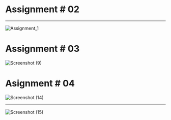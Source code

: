 # Assignment # 02

<hr>

![Assignment_1](https://github.com/DevByShahzaib/SMIT-BATCH-2-FLUTTER/assets/108393358/73d0ad7c-db47-4ef5-96ef-801252765183)

# Assignment # 03

![Screenshot (9)](https://github.com/DevByShahzaib/SMIT-BATCH-2-FLUTTER/assets/108393358/b71207f2-5d32-4f78-8ff3-44becb077ad2)


# Asignment # 04

![Screenshot (14)](https://github.com/DevByShahzaib/SMIT-BATCH-2-FLUTTER/assets/108393358/be5c63c6-82fb-4ac9-a71c-cffeea786b75)

<hr>

![Screenshot (15)](https://github.com/DevByShahzaib/SMIT-BATCH-2-FLUTTER/assets/108393358/f4d8aff2-79e1-42fe-97c4-0b9d12aa8f59)

